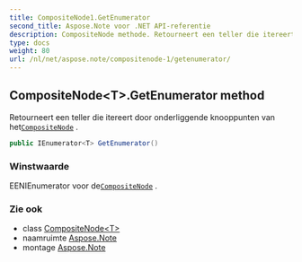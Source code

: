 ```yaml
---
title: CompositeNode1.GetEnumerator
second_title: Aspose.Note voor .NET API-referentie
description: CompositeNode methode. Retourneert een teller die itereert door onderliggende knooppunten van hetCompositeNode .
type: docs
weight: 80
url: /nl/net/aspose.note/compositenode-1/getenumerator/
---
```

## CompositeNode&lt;T&gt;.GetEnumerator method

Retourneert een teller die itereert door onderliggende knooppunten van het[`CompositeNode`](../) .

```csharp
public IEnumerator<T> GetEnumerator()
```

### Winstwaarde

EENIEnumerator voor de[`CompositeNode`](../) .

### Zie ook

* class [CompositeNode&lt;T&gt;](../)
* naamruimte [Aspose.Note](../../compositenode-1/)
* montage [Aspose.Note](../../../)


